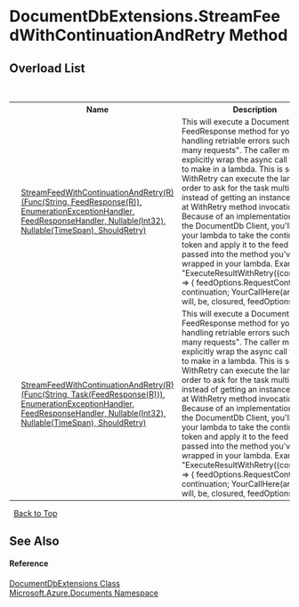# DocumentDbExtensions.StreamFeedWithContinuationAndRetry Method 
 


## Overload List
&nbsp;<table><tr><th></th><th>Name</th><th>Description</th></tr><tr><td>![Public method](media/pubmethod.gif "Public method")![Static member](media/static.gif "Static member")</td><td><a href="230f7f8d-7380-8ad2-f724-65a2a1d6ed0f">StreamFeedWithContinuationAndRetry(R)(Func(String, FeedResponse(R)), EnumerationExceptionHandler, FeedResponseHandler, Nullable(Int32), Nullable(TimeSpan), ShouldRetry)</a></td><td>
This will execute a DocumentDB client FeedResponse method for you while handling retriable errors such as "too many requests". The caller must explicitly wrap the async call they want to make in a lambda. This is so that WithRetry can execute the lambda in order to ask for the task multiple times instead of getting an instance created at WithRetry method invocation time. Because of an implementation detail of the DocumentDb Client, you'll need your lambda to take the continuation token and apply it to the feed options passed into the method you've wrapped in your lambda. Example: "ExecuteResultWithRetry((continuation) => { feedOptions.RequestContinuation = continuation; YourCallHere(arguments, will, be, closured, feedOptions));"</td></tr><tr><td>![Public method](media/pubmethod.gif "Public method")![Static member](media/static.gif "Static member")</td><td><a href="238f4787-2b0b-1b41-83b7-673b691285b1">StreamFeedWithContinuationAndRetry(R)(Func(String, Task(FeedResponse(R))), EnumerationExceptionHandler, FeedResponseHandler, Nullable(Int32), Nullable(TimeSpan), ShouldRetry)</a></td><td>
This will execute a DocumentDB client FeedResponse method for you while handling retriable errors such as "too many requests". The caller must explicitly wrap the async call they want to make in a lambda. This is so that WithRetry can execute the lambda in order to ask for the task multiple times instead of getting an instance created at WithRetry method invocation time. Because of an implementation detail of the DocumentDb Client, you'll need your lambda to take the continuation token and apply it to the feed options passed into the method you've wrapped in your lambda. Example: "ExecuteResultWithRetry((continuation) => { feedOptions.RequestContinuation = continuation; YourCallHere(arguments, will, be, closured, feedOptions));"</td></tr></table>&nbsp;
<a href="#documentdbextensions.streamfeedwithcontinuationandretry-method">Back to Top</a>

## See Also


#### Reference
<a href="2e7c24fb-f7c9-2314-1ff8-386e1be4f471">DocumentDbExtensions Class</a><br /><a href="856b2e23-9c8b-2618-f913-67d85d500616">Microsoft.Azure.Documents Namespace</a><br />